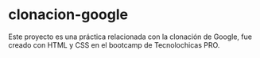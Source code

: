 # clonacion-google
Este proyecto es una práctica relacionada con la clonación de Google, fue creado con HTML y CSS en el bootcamp de Tecnolochicas PRO.
